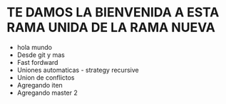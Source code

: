 TE DAMOS LA BIENVENIDA A ESTA RAMA UNIDA DE LA RAMA NUEVA
=========================================================
* hola mundo
* Desde git y mas
* Fast fordward
* Uniones automaticas - strategy recursive
* Union de conflictos
* Agregando iten
* Agregando master 2
